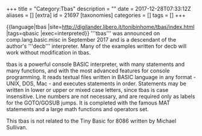+++
title = "Category:Tbas"
description = ""
date = 2017-12-28T07:33:12Z
aliases = []
[extra]
id = 21697
[taxonomies]
categories = []
tags = []
+++

{{language|tbas
|site=http://digilander.libero.it/tonibinhome/tbas/index.html
|tags=qbasic
|exec=interpreted}}
'''tbas''' was announced on comp.lang.basic.misc in September 2017 and is a descendant of the author's '''decb''' interpreter. Many of the examples written for decb will work without modification in tbas.

tbas is a powerful console BASIC interpreter, with many statements and many functions, and with the most advanced features for console programming. It reads textual files written in BASIC language in any format - UNIX, DOS, Mac - and executes statements in order. Statements may be written in lower or upper or mixed case letters, since tbas is case insensitive. Line numbers are not necessary, and  are required only as labels for the GOTO/GOSUB jumps. It is completed with the famous MAT statements and a large math functions and operators set.

This tbas is not related to the Tiny Basic for 8086 written by Michael Sullivan.
